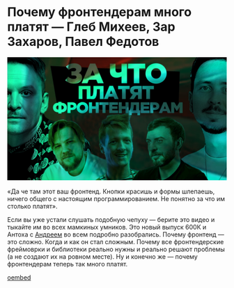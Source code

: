 # Почему фронтендерам много платят — Глеб Михеев, Зар Захаров, Павел Федотов

![preview](./preview.jpg)

«Да че там этот ваш фронтенд. Кнопки красишь и формы шлепаешь, ничего общего с настоящим программированием. Не понятно за что им столько платят».      

Если вы уже устали слушать подобную чепуху — берите это видео и тыкайте им во всех мамкиных умников. Это новый выпуск 600К и Антоха с [Андреем](https://t.me/itsmirnov/) во всем подробно разобрались. Почему фронтенд — это сложно. Когда и как он стал сложным. Почему все фронтендерские фреймоврки и библиотеки реально нужны и реально решают проблемы (а не создают их на ровном месте). Ну и конечно же — почему фронтендерам теперь так много платят. 

[oembed](https://youtu.be/NdoRN-0ECUc?feature=shared)